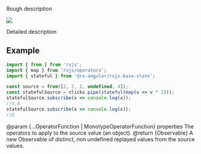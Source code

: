 Rough description

![](stateful.png)

Detailed description

## Example

```ts
import { from } from 'rxjs';
import { map } from 'rxjs/operators';
import { stateful } from '@rx-angular/rxjs-base-state';

const source = from([2, 2, 2, undefined, 4]);
const statefulSource = clicks.pipe(stateful(map(v => v * 2)));
statefulSource.subscribe(x => console.log(x));
//4,8
statefulSource.subscribe(x => console.log(x));
//8
```

@param {...OperatorFunction | MonotypeOperatorFunction} properties The operators to apply to the source
value (an object).
@return {Observable} A new Observable of distinct, non undefined replayed values from the source values.
